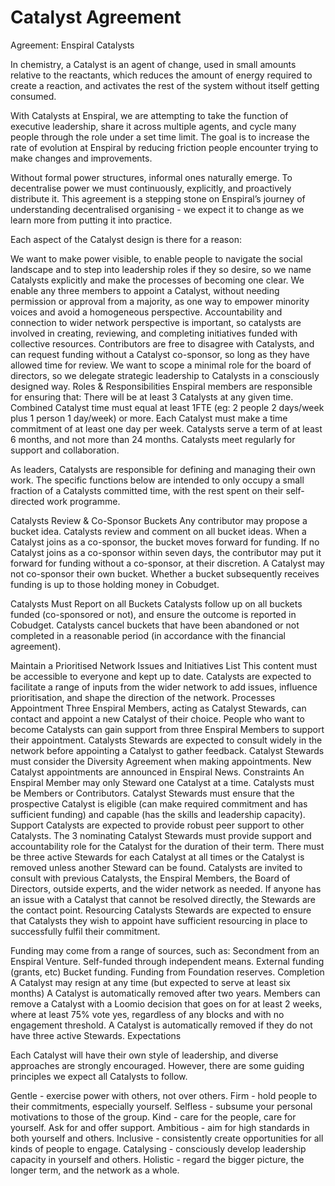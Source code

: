 # Catalyst Agreement

Agreement: Enspiral Catalysts

In chemistry, a Catalyst is an agent of change, used in small amounts relative to the reactants, which reduces the amount of energy required to create a reaction, and activates the rest of the system without itself getting consumed. 

With Catalysts at Enspiral, we are attempting to take the function of executive leadership, share it across multiple agents, and cycle many people through the role under a set time limit. The goal is to increase the rate of evolution at Enspiral by reducing friction people encounter trying to make changes and improvements.

Without formal power structures, informal ones naturally emerge. To decentralise power we must continuously, explicitly, and proactively distribute it. This agreement is a stepping stone on Enspiral’s journey of understanding decentralised organising - we expect it to change as we learn more from putting it into practice.

Each aspect of the Catalyst design is there for a reason:


We want to make power visible, to enable people to navigate the social landscape and to step into leadership roles if they so desire, so we name Catalysts explicitly and make the processes of becoming one clear.
We enable any three members to appoint a Catalyst, without needing permission or approval from a majority, as one way to empower minority voices and avoid a homogeneous perspective.
Accountability and connection to wider network perspective is important, so catalysts are involved in creating, reviewing, and completing initiatives funded with collective resources.
Contributors are free to disagree with Catalysts, and can request funding without a Catalyst co-sponsor, so long as they have allowed time for review.
We want to scope a minimal role for the board of directors, so we delegate strategic leadership to Catalysts in a consciously designed way.
Roles & Responsibilities
Enspiral members are responsible for ensuring that:
There will be at least 3 Catalysts at any given time.
Combined Catalyst time must equal at least 1FTE (eg: 2 people 2 days/week plus 1 person 1 day/week) or more.
Each Catalyst must make a time commitment of at least one day per week.
Catalysts serve a term of at least 6 months, and not more than 24 months.
Catalysts meet regularly for support and collaboration.

As leaders, Catalysts are responsible for defining and managing their own work. The specific functions below are intended to only occupy a small fraction of a Catalysts committed time, with the rest spent on their self-directed work programme.

Catalysts Review & Co-Sponsor Buckets
Any contributor may propose a bucket idea. Catalysts review and comment on all bucket ideas. When a Catalyst joins as a co-sponsor, the bucket moves forward for funding. If no Catalyst joins as a co-sponsor within seven days, the contributor may put it forward for funding without a co-sponsor, at their discretion. A Catalyst may not co-sponsor their own bucket. Whether a bucket subsequently receives funding is up to those holding money in Cobudget.


Catalysts Must Report on all Buckets
Catalysts follow up on all buckets funded (co-sponsored or not), and ensure the outcome is reported in Cobudget. Catalysts cancel buckets that have been abandoned or not completed in a reasonable period (in accordance with the financial agreement). 

Maintain a Prioritised Network Issues and Initiatives List
This content must be accessible to everyone and kept up to date. Catalysts are expected to facilitate a range of inputs from the wider network to add issues, influence prioritisation, and shape the direction of the network.
Processes
Appointment
Three Enspiral Members, acting as Catalyst Stewards, can contact and appoint a new Catalyst of their choice. 
People who want to become Catalysts can gain support from three Enspiral Members to support their appointment.
Catalysts Stewards are expected to consult widely in the network before appointing a Catalyst to gather feedback.
Catalyst Stewards must consider the Diversity Agreement when making appointments.
New Catalyst appointments are announced in Enspiral News.
Constraints
An Enspiral Member may only Steward one Catalyst at a time.
Catalysts must be Members or Contributors.
Catalyst Stewards must ensure that the prospective Catalyst is eligible (can make required commitment and has sufficient funding) and capable (has the skills and leadership capacity).
Support
Catalysts are expected to provide robust peer support to other Catalysts.
The 3 nominating Catalyst Stewards must provide support and accountability role for the Catalyst for the duration of their term.
There must be three active Stewards for each Catalyst at all times or the Catalyst is removed unless another Steward can be found. 
Catalysts are invited to consult with previous Catalysts, the Enspiral Members, the Board of Directors, outside experts, and the wider network as needed.
If anyone has an issue with a Catalyst that cannot be resolved directly, the Stewards are the contact point.
Resourcing
Catalysts Stewards are expected to ensure that Catalysts they wish to appoint have sufficient resourcing in place to successfully fulfil their commitment. 


Funding may come from a range of sources, such as:
Secondment from an Enspiral Venture.
Self-funded through independent means.
External funding (grants, etc)
Bucket funding.
Funding from Foundation reserves.
Completion
A Catalyst may resign at any time (but expected to serve at least six months)
A Catalyst is automatically removed after two years.
Members can remove a Catalyst with a Loomio decision that goes on for at least 2 weeks, where at least 75% vote yes, regardless of any blocks and with no engagement threshold.
A Catalyst is automatically removed if they do not have three active Stewards.
Expectations

Each Catalyst will have their own style of leadership, and diverse approaches are strongly encouraged. However, there are some guiding principles we expect all Catalysts to follow.

Gentle - exercise power with others, not over others.
Firm - hold people to their commitments, especially yourself.
Selfless - subsume your personal motivations to those of the group.
Kind - care for the people, care for yourself. Ask for and offer support.
Ambitious - aim for high standards in both yourself and others.
Inclusive - consistently create opportunities for all kinds of people to engage. 
Catalysing - consciously develop leadership capacity in yourself and others.
Holistic - regard the bigger picture, the longer term, and the network as a whole.
